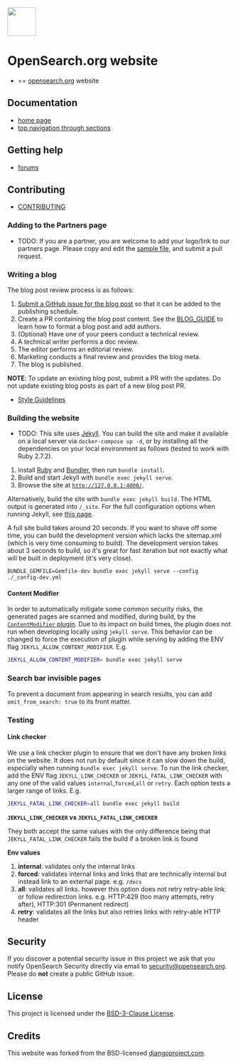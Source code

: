 <img src="https://opensearch.org/assets/img/opensearch-logo-themed.svg" height="64px">
  
# OpenSearch.org website

* == [opensearch.org](https://opensearch.org/) website

## Documentation

* [home page](/opensearch-website/_layouts/homepage.md)
* [top navigation through sections]()

## Getting help

* [forums](https://forum.opensearch.org/)

## Contributing

* [CONTRIBUTING](https://github.com/opensearch-project/.github/blob/main/CONTRIBUTING.md) 

### Adding to the Partners page

* TODO: If you are a partner, you are welcome to add your logo/link to our partners page. Please copy and edit the [sample file](_partners/_sample.md), and submit a pull request.

### Writing a blog

The blog post review process is as follows:

1. [Submit a GitHub issue for the blog post](https://github.com/opensearch-project/project-website/issues/new?template=blog_post.yml) so that it can be added to the publishing schedule.
1. Create a PR containing the blog post content. See the [BLOG_GUIDE](BLOG_GUIDE.md) to learn how to format a blog post and add authors. 
1. (Optional) Have one of your peers conduct a technical review.
1. A technical writer performs a doc review.
1. The editor performs an editorial review.
1. Marketing conducts a final review and provides the blog meta.
1. The blog is published.

**NOTE**: To update an existing blog post, submit a PR with the updates. Do not update existing blog posts as part of a new blog post PR.

* [Style Guidelines](https://github.com/opensearch-project/documentation-website/blob/main/STYLE_GUIDE.md)

### Building the website

* TODO: 
This site uses [Jekyll](https://jekyllrb.com/). You can build the site and make it available on a local server via `docker-compose up -d`, or by installing all the dependencies on your local environment as follows (tested to work with Ruby 2.7.2).

1. Install [Ruby](https://www.ruby-lang.org/en/) and [Bundler](https://bundler.io/), then run `bundle install`.
2. Build and start Jekyll with `bundle exec jekyll serve`. 
3. Browse the site at [`http://127.0.0.1:4000/`](http://127.0.0.1:4000/).

Alternatively, build the site with `bundle exec jekyll build`. The HTML output is generated into `/_site`. For the full configuration options when running Jekyll, see [this page](https://jekyllrb.com/docs/configuration/options/).

A full site build takes around 20 seconds. If you want to shave off some time, you can build the development version which lacks the sitemap.xml (which is very time consuming to build). The development version takes about 3 seconds to build, so it's great for fast iteration but not exactly what will be built in deployment (it's very close).

```
BUNDLE_GEMFILE=Gemfile-dev bundle exec jekyll serve --config ./_config-dev.yml
```

#### Content Modifier

In order to automatically mitigate some common security risks, the generated pages are scanned and modified, during build, by the [`ContentModifier` plugin](_plugins/content-modifier.rb). Due to its impact on build times, the plugin does not run when developing locally using `jekyll serve`. This behavior can be changed to force the execution of plugin while serving by adding the ENV flag `JEKYLL_ALLOW_CONTENT_MODIFIER`. E.g.
```sh
JEKYLL_ALLOW_CONTENT_MODIFIER= bundle exec jekyll serve
```

### Search bar invisible pages

To prevent a document from appearing in search results, you can add `omit_from_search: true` to its front matter.


### Testing

#### Link checker

We use a link checker plugin to ensure that we don't have any broken links on the website. It does not run by default since it can slow down the build, especially when running `bundle exec jekyll serve`. To run the link checker, add the ENV flag `JEKYLL_LINK_CHECKER` or `JEKYLL_FATAL_LINK_CHECKER` with any one of the valid values `internal`,`forced`,`all` or `retry`. Each option tests a larger range of links. E.g.

```sh
JEKYLL_FATAL_LINK_CHECKER=all bundle exec jekyll build
```

**`JEKYLL_LINK_CHECKER` vs `JEKYLL_FATAL_LINK_CHECKER`**

They both accept the same values with the only difference being that `JEKYLL_FATAL_LINK_CHECKER` fails the build if a broken link is found

**Env values**
1. **internal**: validates only the internal links
2. **forced**: validates internal links and links that are technically internal but instead link to an external page. e.g. `/docs`
3. **all**: validates all links. however this option does not retry retry-able link or follow redirection links. e.g. HTTP:429 (too many attempts, retry after), HTTP:301 (Permanent redirect)
4. **retry**: validates all the links but also retries links with retry-able HTTP header 

## Security

If you discover a potential security issue in this project we ask that you notify OpenSearch Security directly via email to security@opensearch.org. Please do **not** create a public GitHub issue.

## License

This project is licensed under the [BSD-3-Clause License](LICENSE).

## Credits

This website was forked from the BSD-licensed [djangoproject.com](https://github.com/django/djangoproject.com).
